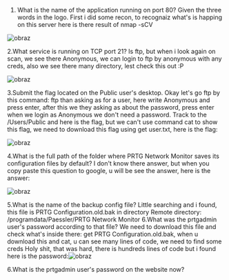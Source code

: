 1. What is the name of the application running on port 80? Given the three words in the logo.
First i did some recon, to recognaiz what's is happing on this server here is there result of nmap -sCV <IP>

![obraz](https://github.com/Anogota/Netmon/assets/143951834/eb4ca190-6559-4d45-9207-ec40265911b4)

2.What service is running on TCP port 21?
Is ftp, but when i look again on scan, we see there Anonymous, we can login to ftp by anonymous with any creds, also we see there many directory, lest check this out :P

![obraz](https://github.com/Anogota/Netmon/assets/143951834/54173928-5dff-4506-96aa-1e7ed5c181dc)

3.Submit the flag located on the Public user's desktop.
Okay let's go ftp by this command: ftp <ip> than asking as for a user, here write Anonymous and press enter, after this we they asking as about the password, press enter when we login as Anonymous we don't need a password. Track to the /Users/Public and here is the flag, but we can't use command cat to show this flag, we need to download this flag using get user.txt, here is the flag:

![obraz](https://github.com/Anogota/Netmon/assets/143951834/310fc260-0d39-4d7a-adde-9dce79106673)

4.What is the full path of the folder where PRTG Network Monitor saves its configuration files by default?
I don't know there answer, but when you copy paste this question to google, u will be see the answer, here is the answer:

![obraz](https://github.com/Anogota/Netmon/assets/143951834/dd53e497-04ce-49db-9092-b30ec5b2bf5a)

5.What is the name of the backup config file?
Little searching and i found, this file is PRTG Configuration.old.bak in directory Remote directory: /programdata/Paessler/PRTG Network Monitor
6.What was the prtgadmin user's password according to that file?
We need to download this file and check what's inside there: get PRTG Configuration.old.bak, when u download this and cat, u can see many lines of code, we need to find some creds
Holy shit, that was hard, there is hundreds lines of code but i found here is the password:![obraz](https://github.com/Anogota/Netmon/assets/143951834/fd1fbe6b-51c0-4a6e-9d9a-4971cb1a849e)

6.What is the prtgadmin user's password on the website now?

